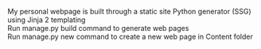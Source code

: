 My personal webpage is built through a static site Python generator (SSG) using Jinja 2 templating </br>
Run manage.py build command to generate web pages </br>
Run manage.py new command to create a new web page in Content folder

